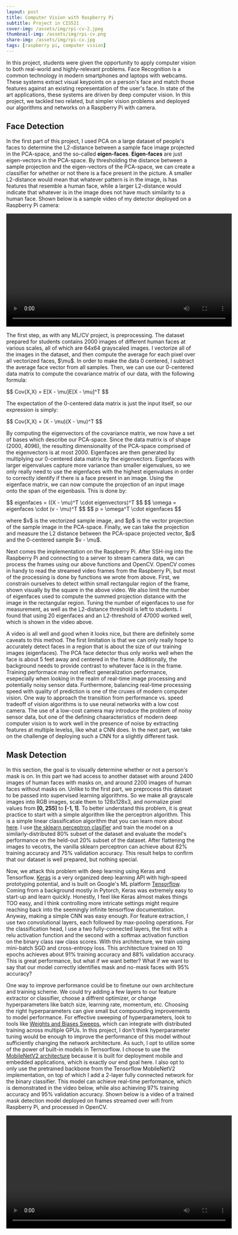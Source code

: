 ```yaml
---
layout: post
title: Computer Vision with Raspberry Pi
subtitle: Project in CIS521
cover-img: /assets/img/rpi-cv-2.jpeg
thumbnail-img: /assets/img/rpi-cv.png
share-img: /assets/img/rpi-cv.jpg
tags: [raspberry pi, computer vision]
---
```


<p>
In this project, students were given the opportunity to apply computer vision to both real-world and highly-relevant problems.  Face Recognition is a common technology in modern smartphones and laptops with webcams.  These systems extract visual keypoints on a person's face and match those features against an existing representation of the user's face.  In state of the art applications, these systems are driven by deep computer vision.  In this project, we tackled two related, but simpler vision problems and deployed our algorithms and networks on a Raspberry Pi with camera.
<p/>

<h2>Face Detection</h2>

<p>
In the first part of this project, I used PCA on a large dataset of people's faces to determine the L2-distance between a sample face image projected in the PCA-space, and the so-called <strong>eigen-faces</strong>.  <strong>Eigen-faces</strong> are just eigen-vectors in the PCA-space.  By thresholding the distance between a sample projection and the eigen-vectors of the PCA-space, we can create a classifier for whether or not there is a face present in the picture.  A smaller L2-distance would mean that whatever pattern is in the image, is has features that resemble a human face, while a larger L2-distance would indicate that whatever is in the image does not have much similarity to a human face.  Shown below is a sample video of my detector deployed on a Raspberry Pi camera:
<p/>

<p>
<video width="600" controls autoplay>
  <source type="video/mp4" src="/assets/img/facedetection.mp4">
</video>
<p/>

<p>
The first step, as with any ML/CV project, is preprocessing.  The dataset prepared for students contains 2000 images of different human faces at various scales, all of which are 64x64 grayscaled images.  I vectorize all of the images in the dataset, and then compute the average for each pixel over all vectorized faces, $\mu$.  In order to make the data 0 centered, I subtract the average face vector from all samples.  Then, we can use our 0-centered data matrix to compute the covariance matrix of our data, with the following formula:
<p/>

<p>
  $$ Cov(X,X) = E[X - \mu]E[X - \mu]^T $$
<p/>

<p>
The expectation of the 0-centered data matrix is just the input itself, so our expression is simply:
<p/>

<p>
  $$ Cov(X,X) = (X - \mu)(X - \mu)^T $$
<p/>

<p>
By computing the eigenvectors of the covariance matrix, we now have a set of bases which describe our PCA-space.  Since the data matrix is of shape (2000, 4096), the resulting dimensionality of the PCA-space comprised of the eigenvectors is at most 2000.  Eigenfaces are then generated by multiplying our 0-centered data matrix by the eigenvectors.  Eigenfaces with larger eigenvalues capture more variance than smaller eigenvalues, so we only really need to use the eigenfaces with the highest eigenvalues in order to correctly identify if there is a face present in an image.  Using the eigenface matrix, we can now compute the projection of an input image onto the span of the eigenbasis.  This is done by:
<p/>

<p>
  $$ eigenfaces = ((X - \mu)^T \cdot eigenvectors)^T $$
  $$ \omega = eigenfaces \cdot (v - \mu)^T $$
  $$ p = \omega^T \cdot eigenfaces $$
<p/>

<p>
where $v$ is the vectorized sample image, and $p$ is the vector projection of the sample image in the PCA-space.  Finally, we can take the projection and measure the L2 distance between the PCA-space projected vector, $p$ and the 0-centered sample $v - \mu$.
<p/>

<p>
Next comes the implementation on the Raspberry Pi.  After SSH-ing into the Raspberry Pi and connecting to a server to stream camera data, we can process the frames using our above functions and OpenCV.  OpenCV comes in handy to read the streamed video frames from the Raspberry Pi, but most of the processing is done by functions we wrote from above.  First, we constrain ourselves to detect within small rectangular region of the frame, shown visually by the square in the above video.  We also limit the number of eigenfaces used to compute the summed projection distance with the image in the rectangular region.  Tuning the number of eigenfaces to use for measurement, as well as the L2-distance threshold is left to students.  I found that using 20 eigenfaces and an L2-threshold of 47000 worked well, which is shown in the video above.
<p/>

<p>
A video is all well and good when it looks nice, but there are definitely some caveats to this method.  The first limitation is that we can only really hope to accurately detect faces in a region that is about the size of our training images (eigenfaces).  The PCA face detector thus only works well when the face is about 5 feet away and centered in the frame.  Additionally, the background needs to provide contrast to whatever face is in the frame.  Training performace may not reflect generalization performance, esepecially when looking in the realm of real-time image processing and potentially noisy sensor data.  Furthermore, balancing real-time processing speed with quality of prediction is one of the cruxes of modern computer vision.  One way to approach the transition from performance vs. speed tradeoff of vision algorithms is to use neural networks with a low cost camera.  The use of a low-cost camera may introduce the problem of noisy sensor data, but one of the defining chaaracteristics of modern deep computer vision is to work well in the presence of noise by extracting features at multiple levelss, like what a CNN does.  In the next part, we take on the challenge of deploying such a CNN for a slightly different task.
<p/>

<h2>Mask Detection</h2>

<p>
  In this section, the goal is to visually determine whether or not a person's mask is on.  In this part we had access to another dataset with around 2400 images of human faces with masks on, and around 2200 images of human faces without masks on.  Unlike to the first part, we preprocess this dataset to be passed into supervised learning algorithms.  So we make all grayscale images into RGB images, scale them to 128x128x3, and normalize pixel values from <strong>[0, 255]</strong> to <strong>[-1, 1]</strong>.  To better understand this problem, it is great practice to start with a simple algorithm like the perceptron algorithm.  This is a simple linear classification algorithm that you can learn more about <a href="https://towardsdatascience.com/perceptron-learning-algorithm-d5db0deab975" title="perceptron">here</a>. I use <a href="https://scikit-learn.org/stable/modules/generated/sklearn.linear_model.Perceptron.html" title="skperceptron">the sklearn perceptron clasifier</a> and train the model on a similarly-distributed 80% subset of the dataset and evaluate the model's performance on the held-out 20% subset of the dataset.  After flattening the images to vecotrs, the vanilla sklearn perceptron can achieve about 82% training accuracy and 75% validation accuracy.  This result helps to confirm that our dataset is well prepared, but nothing special.
<p/>

<p>
  Now, we attack this problem with deep learning using Keras and Tensorflow.  <a href="https://keras.io/" title="keras-api">Keras</a> is a very organized deep learning API with high-speed prototyping potential, and is built on Google's ML platform <a href="https://www.tensorflow.org/" title="tf-api">Tensorflow</a>.  Coming from a background mostly in Pytorch, Keras was extremely easy to start-up and learn quickly.  Honestly, I feel like Keras almost makes things TOO easy, and I think controlling more intricate settings might require reaching back into the seemingly infinite tensorflow documentation.  Anyway, making a simple CNN was easy enough.  For feature extraction, I use two convolutional layers, each followed by max-pooling operations.  For the classification head, I use a two fully-connected layers, the first with a relu activation function and the second with a softmax activation function on the binary class raw class scores.  With this architecture, we train using mini-batch SGD and cross-entropy loss.  This architecture trained on 10 epochs achieves about 91% training accuracy and 88% validation accuracy.  This is great performance, but what if we want better?  What if we want to say that our model correctly identifies mask and no-mask faces with 95% accuracy?  
<p/> 
  
<p>
  One way to improve performance could be to finetune our own architecture and training scheme.  We could try adding a few layers to our feature extractor or classifier, choose a diffrent optimizer, or change hyperparameters like batch size, learning rate, momentum, etc.  Choosing the right hyperparameters can give small but compounding improvements to model performance.  For effective sweeping of hyperparameters, look to tools like <a href="https://docs.wandb.ai/guides/sweeps" title="sweeps-api">Weights and Biases Sweeps</a>, which can integrate with distributed training across multiple GPUs.  In this project, I don't think hyperparameter tuning would be enough to improve the performance of this model without sufficiently changing the network architecture.  As such, I opt to utilize some of the power of built-in models in Ternsorflow.  I choose to use the <a href="https://arxiv.org/abs/1801.04381" title="mobilenetv2">MobileNetV2 architecture</a> because it is built for deployment mobile and embedded applications, which is exactly our end goal here.  I also opt to only use the pretrained backbone from the Tensorflow MobileNetV2 implementation, on top of which I add a 2-layer fully connected network for the binary classifier.  This model can achieve real-time performance, which is demonstrated in the video below, while also achieving 97% training accuracy and 95% validation accuracy.  Shown below is a video of a trained mask detection model deployed on frames streamed over wifi from Raspberry Pi, and processed in OpenCV.
<p/>

<p>
<video width="600" controls autoplay>
  <source type="video/mp4" src="/assets/img/maskdetection.mp4">
</video>
<p/>
